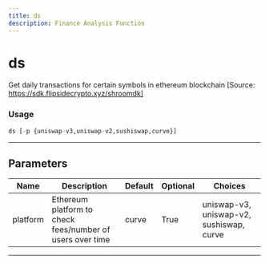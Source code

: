 ```yaml
---
title: ds
description: Finance Analysis Function
---
```


# ds

Get daily transactions for certain symbols in ethereum blockchain [Source: https://sdk.flipsidecrypto.xyz/shroomdk]

### Usage

```python
ds [-p {uniswap-v3,uniswap-v2,sushiswap,curve}]
```

---

## Parameters

| Name | Description | Default | Optional | Choices |
| ---- | ----------- | ------- | -------- | ------- |
| platform | Ethereum platform to check fees/number of users over time | curve | True | uniswap-v3, uniswap-v2, sushiswap, curve |

---
